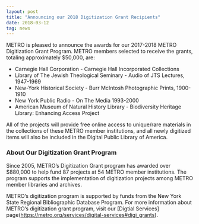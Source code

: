 ```yaml
---
layout: post
title: "Announcing our 2018 Digitization Grant Recipients"
date: 2018-03-12
tag: news
---
```


METRO is pleased to announce the awards for our 2017-2018 METRO Digitization Grant Program. METRO members selected to receive the grants, totaling approximately $50,000, are:
 
- Carnegie Hall Corporation - Carnegie Hall Incorporated Collections   
- Library of The Jewish Theological Seminary - Audio of JTS Lectures, 1947-1969  
- New-York Historical Society - Burr McIntosh Photographic Prints, 1900-1910   
- New York Public Radio - On The Media 1993-2000   
- American Museum of Natural History Library - Biodiversity Heritage Library: Enhancing Access Project
  
All of the projects will provide free online access to unique/rare materials in the collections of these METRO member institutions, and all newly digitized items will also be included in the Digital Public Library of America. 
 
### About Our Digitization Grant Program  
Since 2005, METRO’s Digitization Grant program has awarded over $880,000 to help fund 87 projects at 54 METRO member institutions. The program supports the implementation of digitization projects among METRO member libraries and archives.

METRO’s digitization program is supported by funds from the New York State Regional Bibliographic Database Program. For more information about METRO’s digitization grant program, visit our [Digtial Services] page(https://metro.org/services/digital-services#digi_grants).


